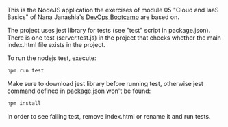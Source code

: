 This is the NodeJS application the exercises of module 05 "Cloud and IaaS Basics" of Nana Janashia's [DevOps Bootcamp](https://www.techworld-with-nana.com/devops-bootcamp) are based on.

The project uses jest library for tests (see "test" script in package.json).
There is one test (server.test.js) in the project that checks whether the main index.html file exists in the project. 

To run the nodejs test, execute:
```sh
npm run test
```

Make sure to download jest library before running test, otherwise jest command defined in package.json won't be found:
```sh
npm install
```

In order to see failing test, remove index.html or rename it and run tests.
